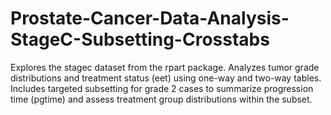 # Prostate-Cancer-Data-Analysis-StageC-Subsetting-Crosstabs
Explores the stagec dataset from the rpart package. Analyzes tumor grade distributions and treatment status (eet) using one-way and two-way tables. Includes targeted subsetting for grade 2 cases to summarize progression time (pgtime) and assess treatment group distributions within the subset.
